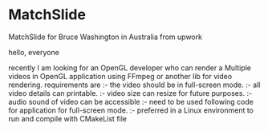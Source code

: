 # MatchSlide
MatchSlide for Bruce Washington in Australia from upwork

hello, everyone

recently I am looking for an OpenGL developer who can render a Multiple videos in OpenGL application using FFmpeg or another lib for video rendering.
requirements are
:- the video should be in full-screen mode.
:- all video details can printable.
:- video size can resize for future purposes.
:- audio sound of video can be accessible
:-  need to be used following code for application for full-screen mode.
:- preferred in a Linux environment to run and compile with CMakeList file
